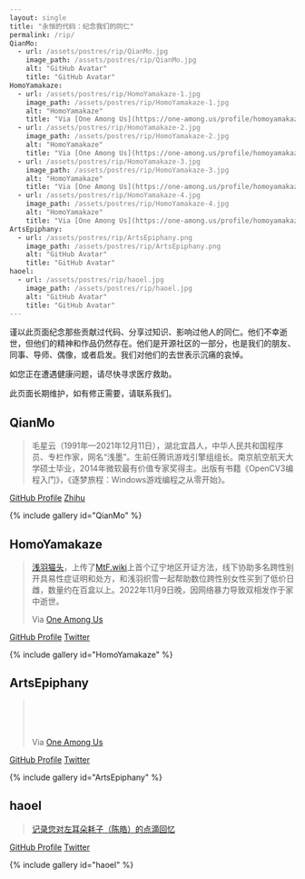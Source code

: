 ```yaml
---
layout: single
title: "永恒的代码：纪念我们的同仁"
permalink: /rip/
QianMo:
  - url: /assets/postres/rip/QianMo.jpg
    image_path: /assets/postres/rip/QianMo.jpg
    alt: "GitHub Avatar"
    title: "GitHub Avatar"
HomoYamakaze:
  - url: /assets/postres/rip/HomoYamakaze-1.jpg
    image_path: /assets/postres/rip/HomoYamakaze-1.jpg
    alt: "HomoYamakaze"
    title: "Via [One Among Us](https://one-among.us/profile/homoyamakaze/)"
  - url: /assets/postres/rip/HomoYamakaze-2.jpg
    image_path: /assets/postres/rip/HomoYamakaze-2.jpg
    alt: "HomoYamakaze"
    title: "Via [One Among Us](https://one-among.us/profile/homoyamakaze/)"
  - url: /assets/postres/rip/HomoYamakaze-3.jpg
    image_path: /assets/postres/rip/HomoYamakaze-3.jpg
    alt: "HomoYamakaze"
    title: "Via [One Among Us](https://one-among.us/profile/homoyamakaze/)"
  - url: /assets/postres/rip/HomoYamakaze-4.jpg
    image_path: /assets/postres/rip/HomoYamakaze-4.jpg
    alt: "HomoYamakaze"
    title: "Via [One Among Us](https://one-among.us/profile/homoyamakaze/)"
ArtsEpiphany:
  - url: /assets/postres/rip/ArtsEpiphany.png
    image_path: /assets/postres/rip/ArtsEpiphany.png
    alt: "GitHub Avatar"
    title: "GitHub Avatar"
haoel:
  - url: /assets/postres/rip/haoel.jpg
    image_path: /assets/postres/rip/haoel.jpg
    alt: "GitHub Avatar"
    title: "GitHub Avatar"
---
```


<style>
    html {
        filter: grayscale(100%);
    }
</style>

谨以此页面纪念那些贡献过代码、分享过知识、影响过他人的同仁。他们不幸逝世，但他们的精神和作品仍然存在。他们是开源社区的一部分，也是我们的朋友、同事、导师、偶像，或者启发。我们对他们的去世表示沉痛的哀悼。

如您正在遭遇健康问题，请尽快寻求医疗救助。

此页面长期维护，如有修正需要，请联系我们。

## QianMo

> 毛星云（1991年—2021年12月11日），湖北宜昌人，中华人民共和国程序员、专栏作家，网名“浅墨”。生前任腾讯游戏引擎组组长。南京航空航天大学硕士毕业，2014年微软最有价值专家奖得主。出版有书籍《OpenCV3编程入门》，《逐梦旅程：Windows游戏编程之从零开始》。

[GitHub Profile](https://github.com/QianMo) [Zhihu](https://zhuanlan.zhihu.com/game-programming)

{% include gallery id="QianMo" %}

## HomoYamakaze

> [浅羽猫头](https://twitter.com/homoyamakaze)，上传了[MtF.wiki](https://mtf.wiki/zh-cn/docs/psyco/liaoning/liu-hong/)上首个辽宁地区开证方法，线下协助多名跨性别开具易性症证明和处方，和浅羽织雪一起帮助数位跨性别女性买到了低价日雌，数量约在百盒以上。2022年11月9日晚，因网络暴力导致双相发作于家中逝世。
>
> Via [One Among Us](https://one-among.us/profile/homoyamakaze/)

[GitHub Profile](https://github.com/HomoYamakaze) [Twitter](https://web.archive.org/web/20221209083008/https://twitter.com/homoyamakaze)

{% include gallery id="HomoYamakaze" %}

## ArtsEpiphany

> <br>
> <br>
> <br>
>
> Via [One Among Us](https://one-among.us/profile/ArtsEpiphany/)

[GitHub Profile](https://github.com/ArtsEpiphany) [Twitter](https://web.archive.org/web/20230526074730/https://twitter.com/ArtsEpiphany1)

{% include gallery id="ArtsEpiphany" %}

## haoel

> [记录您对左耳朵耗子（陈皓）的点滴回忆](https://github.com/megaease/Remembering-Haoel)

[GitHub Profile](https://github.com/haoel) [Twitter](https://web.archive.org/web/20230526075708/https://twitter.com/haoel)

{% include gallery id="haoel" %}
